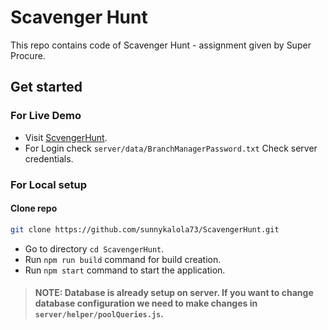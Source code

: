# Scavenger Hunt
This repo contains code of Scavenger Hunt - assignment given by Super Procure.

## Get started
### For Live Demo
* Visit [ScvengerHunt](https://s-hunt.herokuapp.com).
* For Login check `server/data/BranchManagerPassword.txt` Check server credentials.

### For Local setup
#### Clone repo
```bash
git clone https://github.com/sunnykalola73/ScavengerHunt.git
```
* Go to directory `cd ScavengerHunt`.
* Run `npm run build` command for build creation.
* Run `npm start` command to start the application.

> #### NOTE: Database is already setup on server. If you want to change database configuration we need to make changes in `server/helper/poolQueries.js`.




